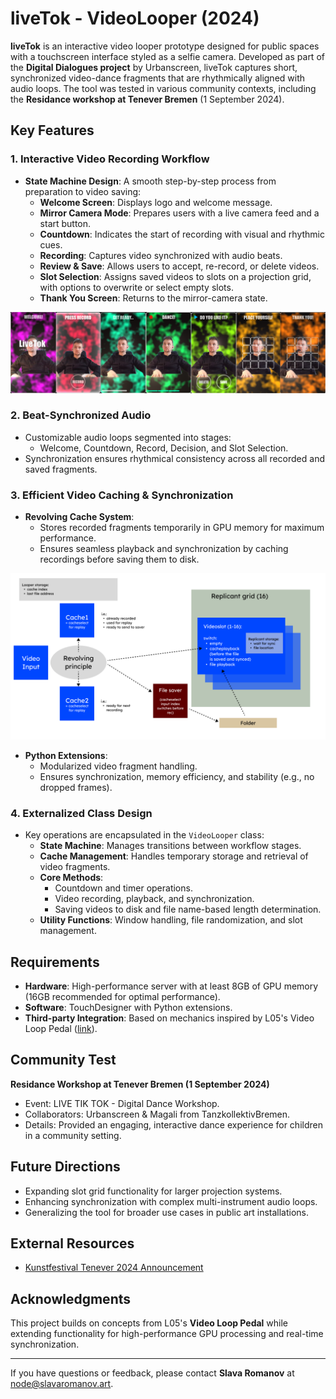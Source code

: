 # liveTok - VideoLooper (2024)

**liveTok** is an interactive video looper prototype designed for public spaces with a touchscreen interface styled as a selfie camera. Developed as part of the **Digital Dialogues project** by Urbanscreen, liveTok captures short, synchronized video-dance fragments that are rhythmically aligned with audio loops. The tool was tested in various community contexts, including the **Residance workshop at Tenever Bremen** (1 September 2024).

## Key Features

### 1. **Interactive Video Recording Workflow**
- **State Machine Design**: A smooth step-by-step process from preparation to video saving:
  - **Welcome Screen**: Displays logo and welcome message.
  - **Mirror Camera Mode**: Prepares users with a live camera feed and a start button.
  - **Countdown**: Indicates the start of recording with visual and rhythmic cues.
  - **Recording**: Captures video synchronized with audio beats.
  - **Review & Save**: Allows users to accept, re-record, or delete videos.
  - **Slot Selection**: Assigns saved videos to slots on a projection grid, with options to overwrite or select empty slots.
  - **Thank You Screen**: Returns to the mirror-camera state.

![all states](screenshots/allstates.png)

### 2. **Beat-Synchronized Audio**
- Customizable audio loops segmented into stages:
  - Welcome, Countdown, Record, Decision, and Slot Selection.
- Synchronization ensures rhythmical consistency across all recorded and saved fragments.

### 3. **Efficient Video Caching & Synchronization**
- **Revolving Cache System**:
  - Stores recorded fragments temporarily in GPU memory for maximum performance.
  - Ensures seamless playback and synchronization by caching recordings before saving them to disk.

![revolving principle](screenshots/principle.png)
- **Python Extensions**:
  - Modularized video fragment handling.
  - Ensures synchronization, memory efficiency, and stability (e.g., no dropped frames).

### 4. **Externalized Class Design**
- Key operations are encapsulated in the `VideoLooper` class:
  - **State Machine**: Manages transitions between workflow stages.
  - **Cache Management**: Handles temporary storage and retrieval of video fragments.
  - **Core Methods**:
    - Countdown and timer operations.
    - Video recording, playback, and synchronization.
    - Saving videos to disk and file name-based length determination.
  - **Utility Functions**: Window handling, file randomization, and slot management.


## Requirements

- **Hardware**: High-performance server with at least 8GB of GPU memory (16GB recommended for optimal performance).
- **Software**: TouchDesigner with Python extensions.
- **Third-party Integration**: Based on mechanics inspired by L05's Video Loop Pedal ([link](https://forum.derivative.ca/t/video-loop-pedal/11631)).


## Community Test
**Residance Workshop at Tenever Bremen (1 September 2024)**  
- Event: LIVE TIK TOK - Digital Dance Workshop.  
- Collaborators: Urbanscreen & Magali from TanzkollektivBremen.  
- Details: Provided an engaging, interactive dance experience for children in a community setting.

## Future Directions
- Expanding slot grid functionality for larger projection systems.
- Enhancing synchronization with complex multi-instrument audio loops.
- Generalizing the tool for broader use cases in public art installations.

## External Resources
- [Kunstfestival Tenever 2024 Announcement](https://rausgegangen.de/en/events/kunstfestival-tenever-0/)

## Acknowledgments
This project builds on concepts from L05's **Video Loop Pedal** while extending functionality for high-performance GPU processing and real-time synchronization.

---

If you have questions or feedback, please contact **Slava Romanov** at [node@slavaromanov.art](mailto:node@slavaromanov.art).
